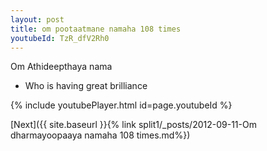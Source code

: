 ```yaml
---
layout: post
title: om pootaatmane namaha 108 times
youtubeId: TzR_dfV2Rh0
---
```

 
 
Om Athideepthaya nama 
 
 -  Who is having great brilliance 
 
  
 
  
 
 
 
 
 
 


{% include youtubePlayer.html id=page.youtubeId %}
 
[Next]({{ site.baseurl }}{% link  split1/_posts/2012-09-11-Om dharmayoopaaya namaha 108 times.md%})
 

